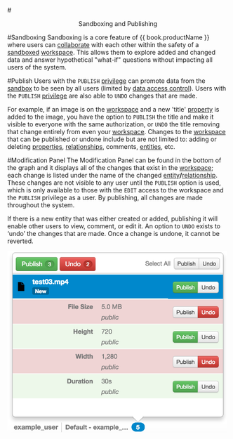 #<center> Sandboxing and Publishing </center>

#Sandboxing
Sandboxing is a core feature of {{ book.productName }} where users can [collaborate](colaboration.md) with each other within the
safety of a [sandboxed](sandboxing-and-publishing.md) [workspace](workspaces.md). This allows them to explore added and
changed data and answer hypothetical "what-if" questions without impacting all users of the system.


#Publish
Users with the `PUBLISH` [privilege](application-privilages.md) can promote data from the [sandbox](sandboxing-and-publishing.md)
to be seen by all users (limited by [data access control](data-access-control.md)). Users with the `PUBLISH`
[privilege](application-privilages.md) are also able to `UNDO` changes that are made.

For example, if an image is on the
[workspace](workspaces.md) and a new 'title' [property](properties.md) is added to the image, you have the option to
`PUBLISH` the title and make it visible to everyone with the same authorization, or `UNDO` the title removing that change
entirely from even your [workspace](workspaces.md). Changes to the [workspace](workspaces.md) that can be published or
undone include but are not limited to: adding or deleting [properties](properties.md), [relationships](edges.md), comments,
[entities](vertices.md), etc.


#Modification Panel
The Modification Panel can be found in the bottom of the graph and it displays all of the changes that exist in the
[workspace](workspaces.md); each change is listed under the name of the changed [entity](vertices.md)**/**[relationship](edges.md).
These changes are not visible to any user until the `PUBLISH` option is used, which is only available to those with the
`EDIT` access to the workspace and the `PUBLISH` privilege as a user. By publishing, all changes are made throughout
the system.

If there is a new entity that was either created or added, publishing it will enable other users to view, comment, or edit it.
An option to `UNDO` exists to ‘undo’ the changes that are
made. Once a change is undone, it cannot be reverted.


<img src = images/diff-panel.png width="500">
